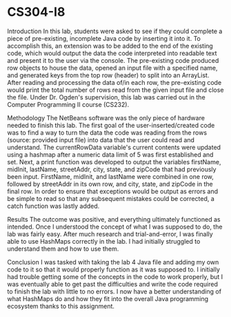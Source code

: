 # CS304-I8

Introduction
In this lab, students were asked to see if they could complete a piece of pre-existing, incomplete Java code by inserting it into it. To accomplish this, an extension was to be added to the end of the existing code, which would output the data the code interpreted into readable text and present it to the user via the console. The pre-existing code produced row objects to house the data, opened an input file with a specified name, and generated keys from the top row (header) to split into an ArrayList. After reading and processing the data of/in each row, the pre-existing code would print the total number of rows read from the given input file and close the file. Under Dr. Ogden's supervision, this lab was carried out in the Computer Programming II course (CS232).

Methodology
The NetBeans software was the only piece of hardware needed to finish this lab. The first goal of the user-inserted/created code was to find a way to turn the data the code was reading from the rows (source: provided input file) into data that the user could read and understand. The currentRowData variable's current contents were updated using a hashmap after a numeric data limit of 5 was first established and set. Next, a print function was developed to output the variables firstName, midInit, lastName, streetAddr, city, state, and zipCode that had previously been input. FirstName, midInit, and lastName were combined in one row, followed by streetAddr in its own row, and city, state, and zipCode in the final row. In order to ensure that exceptions would be output as errors and be simple to read so that any subsequent mistakes could be corrected, a catch function was lastly added.

Results
The outcome was positive, and everything ultimately functioned as intended. Once I understood the concept of what I was supposed to do, the lab was fairly easy. After much research and trial-and-error, I was finally able to use HashMaps correctly in the lab. I had initially struggled to understand them and how to use them.

Conclusion
I was tasked with taking the lab 4 Java file and adding my own code to it so that it would properly function as it was supposed to. I initially had trouble getting some of the concepts in the code to work properly, but I was eventually able to get past the difficulties and write the code required to finish the lab with little to no errors. I now have a better understanding of what HashMaps do and how they fit into the overall Java programming ecosystem thanks to this assignment.
